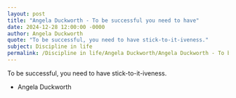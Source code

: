 ```yaml
---
layout: post
title: "Angela Duckworth - To be successful you need to have"
date: 2024-12-28 12:00:00 -0000
author: Angela Duckworth
quote: "To be successful, you need to have stick-to-it-iveness."
subject: Discipline in life
permalink: /Discipline in life/Angela Duckworth/Angela Duckworth - To be successful you need to have
---
```


To be successful, you need to have stick-to-it-iveness.

- Angela Duckworth
